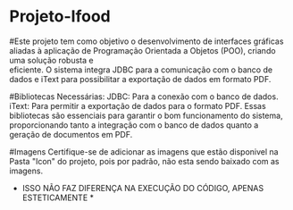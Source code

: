 # Projeto-Ifood

#Este projeto tem como objetivo o desenvolvimento de interfaces gráficas aliadas à aplicação de Programação Orientada a Objetos (POO), criando uma solução robusta e     
 eficiente. O sistema integra JDBC para a comunicação com o banco de dados e iText para possibilitar a exportação de dados em formato PDF.

#Bibliotecas Necessárias:
 JDBC: Para a conexão com o banco de dados.
 iText: Para permitir a exportação de dados para o formato PDF.
 Essas bibliotecas são essenciais para garantir o bom funcionamento do sistema, proporcionando tanto a integração com o banco de dados quanto a geração de documentos em PDF.

 #Imagens
 Certifique-se de adicionar as imagens que estão disponivel na Pasta "Icon" do projeto, pois por padrão, não esta sendo baixado com as imagens.
 * ISSO NÃO FAZ DIFERENÇA NA EXECUÇÃO DO CÓDIGO, APENAS ESTETICAMENTE *
